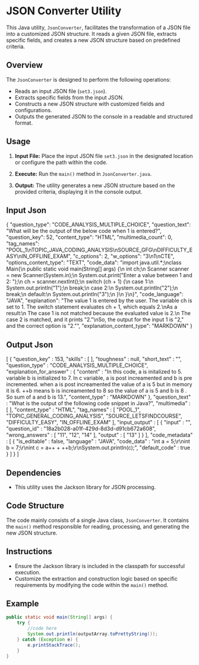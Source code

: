 # JSON Converter Utility

This Java utility, `JsonConverter`, facilitates the transformation of a JSON file into a customized JSON structure. It reads a given JSON file, extracts specific fields, and creates a new JSON structure based on predefined criteria.

## Overview

The `JsonConverter` is designed to perform the following operations:

- Reads an input JSON file (`set3.json`).
- Extracts specific fields from the input JSON.
- Constructs a new JSON structure with customized fields and configurations.
- Outputs the generated JSON to the console in a readable and structured format.

## Usage

1. **Input File:** Place the input JSON file `set3.json` in the designated location or configure the path within the code.

2. **Execute:** Run the `main()` method in `JsonConverter.java`.

3. **Output:** The utility generates a new JSON structure based on the provided criteria, displaying it in the console output.

## Input Json
{
		"question_type": "CODE_ANALYSIS_MULTIPLE_CHOICE",
		"question_text": "What will be the output of the below code when 1 is entered?",
		"question_key": 52,
		"content_type": "HTML",
		"multimedia_count": 0,
		"tag_names": "POOL_1\nTOPIC_JAVA_CODING_ANALYSIS\nSOURCE_GFG\nDIFFICULTY_EASY\nIN_OFFLINE_EXAM",
		"c_options": 2,
		"w_options": "3\n1\nCTE",
		"options_content_type": "TEXT",
		"code_data": "import java.util.*;\nclass Main{\n        public static void main(String[] args) {\n                int ch;\n                Scanner scanner = new Scanner(System.in);\n                System.out.print(\"Enter a value between 1 and 2: \");\n                ch = scanner.nextInt();\n                switch (ch + 1) {\n                case 1:\n                        System.out.println(\"1\");\n                        break;\n                case 2:\n                        System.out.println(\"2\");\n                        break;\n                default:\n                        System.out.println(\"3\");\n                }\n        }\n}",
		"code_language": "JAVA",
		"explanation": "The value 1 is entered by the user. The variable ch is set to 1. The switch statement evaluates ch + 1, which equals 2.\nAs a result:\n    The case 1 is not matched because the evaluated value is 2.\n    The case 2 is matched, and it prints \"2.\"\nSo, the output for the input 1 is \"2,\" and the correct option is \"2.\"",
		"explanation_content_type": "MARKDOWN"
	}

## Output Json
[
{
  "question_key" : 153,
  "skills" : [ ],
  "toughness" : null,
  "short_text" : "",
  "question_type" : "CODE_ANALYSIS_MULTIPLE_CHOICE",
  "explanation_for_answer" : {
    "content" : "In this code, a is initalized to 5. variable b is initialized to 7. In c variable, a is post increamented and b is pre incremented. when a is post increamented the value of a is 5 but in memory it is 6. ++b means b is increamented to 8 so the value of a is 5 and b is 8 . So sum of a and b is 13.",
    "content_type" : "MARKDOWN"
  },
  "question_text" : "What is the output of the following code snippet in Java?",
  "multimedia" : [ ],
  "content_type" : "HTML",
  "tag_names" : [ "POOL_1", "TOPIC_GENERAL_CODING_ANALYSIS", "SOURCE_LETSFINDCOURSE", "DIFFICULTY_EASY", "IN_OFFLINE_EXAM" ],
  "input_output" : [ {
    "input" : "",
    "question_id" : "18a2b028-a01f-429d-8d3d-d91cb672a608",
    "wrong_answers" : [ "11", "12", "14" ],
    "output" : [ "13" ]
  } ],
  "code_metadata" : [ {
    "is_editable" : false,
    "language" : "JAVA",
    "code_data" : "int a = 5;\r\nint b = 7;\r\nint c = a++ + ++b;\r\nSystem.out.println(c);",
    "default_code" : true
  } ]
}
]

## Dependencies

- This utility uses the Jackson library for JSON processing.

## Code Structure

The code mainly consists of a single Java class, `JsonConverter`. It contains the `main()` method responsible for reading, processing, and generating the new JSON structure.

## Instructions

- Ensure the Jackson library is included in the classpath for successful execution.
- Customize the extraction and construction logic based on specific requirements by modifying the code within the `main()` method.

## Example

```java
public static void main(String[] args) {
    try {
        //code here
        System.out.println(outputArray.toPrettyString());
    } catch (Exception e) {
        e.printStackTrace();
    }
}
```


